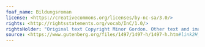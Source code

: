 ```yaml
---
foaf_name: Bildungsroman
license: <https://creativecommons.org/licenses/by-nc-sa/3.0/>
rights: <http://rightsstatements.org/vocab/InC/1.0/>
rightsHolder: "Original text Copyright Minor Gordon. Other text and images copyright their respective holders."
source: <https://www.gutenberg.org/files/1497/1497-h/1497-h.htm#link2H_4_0007>
---
```

